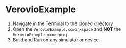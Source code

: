 # VerovioExample


1. Navigate in the Terminal to the cloned directory
2. Open the `VerovioExample.xcworkspace` and **NOT** the `VerovioExample.xcodeproj`
3. Build and Run on any simulator or device

